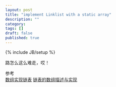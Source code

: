 ```yaml
---
layout: post
title: "implement Linklist with a static array"
description: ""
category: 
tags: []
draft: false
published: true
---
```

{% include JB/setup %}

路怎么这么难走，哎！


参考  
[数组实现链表](http://blog.csdn.net/njzhiyuan/article/details/8232025)
[链表的数组描述与实现](http://www2.gliet.edu.cn/jpkc/datastructure/course/course_content.asp?chapter_id=2&section_id=9)
